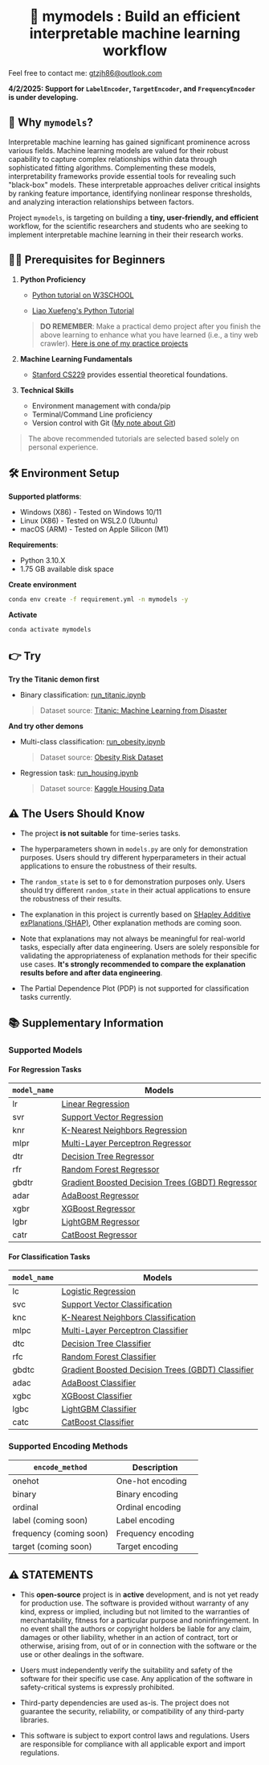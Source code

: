 <div style="text-align: center;">

<h1 align="center">🚀 mymodels : Build an efficient interpretable machine learning workflow</h1>

</div>

Feel free to contact me: [gtzjh86@outlook.com](mailto:gtzjh86@outlook.com)

**4/2/2025: Support for <code>LabelEncoder</code>, <code>TargetEncoder</code>, and <code>FrequencyEncoder</code> is under developing.**


## 🤔 Why `mymodels`?

Interpretable machine learning has gained significant prominence across various fields. Machine learning models are valued for their robust capability to capture complex relationships within data through sophisticated fitting algorithms. Complementing these models, interpretability frameworks provide essential tools for revealing such "black-box" models. These interpretable approaches deliver critical insights by ranking feature importance, identifying nonlinear response thresholds, and analyzing interaction relationships between factors. 

Project `mymodels`, is targeting on building a **tiny, user-friendly, and efficient** workflow, for the scientific researchers and students who are seeking to implement interpretable machine learning in their their research works.

## 👨‍🎓 Prerequisites for Beginners

1. **Python Proficiency**

    - [Python tutorial on W3SCHOOL](https://www.w3schools.com/python/default.asp)
    
    - [Liao Xuefeng's Python Tutorial](https://liaoxuefeng.com/books/python/introduction/index.html)
    
    > **DO REMEMBER**: Make a practical demo project after you finish the above learning to enhance what you have learned (i.e., a tiny web crawler). [Here is one of my practice projects](https://github.com/gtzjh/WundergroundSpider)

2. **Machine Learning Fundamentals**

    - [Stanford CS229](https://www.youtube.com/playlist?list=PLoROMvodv4rMiGQp3WXShtMGgzqpfVfbU) provides essential theoretical foundations.

3. **Technical Skills**

    - Environment management with conda/pip
    - Terminal/Command Line proficiency
    - Version control with Git ([My note about Git](https://github.com/gtzjh/learngit))
  
> The above recommended tutorials are selected based solely on personal experience.

## 🛠️ Environment Setup

**Supported platforms**:

- Windows (X86) - Tested on Windows 10/11
- Linux (X86) - Tested on WSL2.0 (Ubuntu)
- macOS (ARM) - Tested on Apple Silicon (M1)

**Requirements**:
- Python 3.10.X
- 1.75 GB available disk space

**Create environment**

```bash
conda env create -f requirement.yml -n mymodels -y
```

**Activate**

```bash
conda activate mymodels
```

## :point_right: Try

**Try the Titanic demon first**

- Binary classification: [run_titanic.ipynb](run_titanic.ipynb)

  > Dataset source: [Titanic: Machine Learning from Disaster](https://www.kaggle.com/c/titanic/data)

**And try other demons**

- Multi-class classification: [run_obesity.ipynb](run_obesity.ipynb)

  > Dataset source: [Obesity Risk Dataset](https://www.kaggle.com/datasets/jpkochar/obesity-risk-dataset)

- Regression task: [run_housing.ipynb](run_housing.ipynb)

  > Dataset source: [Kaggle Housing Data](https://www.kaggle.com/datasets/jamalshah811/housingdata)

## ⚠️ The Users Should Know

- The project **is not suitable** for time-series tasks.

- The hyperparameters shown in `models.py` are only for demonstration purposes. Users should try different hyperparameters in their actual applications to ensure the robustness of their results.

- The `random_state` is set to `0` for demonstration purposes only. Users should try different `random_state` in their actual applications to ensure the robustness of their results.

- The explanation in this project is currently based on [SHapley Additive exPlanations (SHAP)](https://shap.readthedocs.io/en/latest/index.html), Other explanation methods are coming soon. 

- Note that explanations may not always be meaningful for real-world tasks, especially after data engineering. Users are solely responsible for validating the appropriateness of explanation methods for their specific use cases. **It's strongly recommended to compare the explanation results before and after data engineering**.

- The Partial Dependence Plot (PDP) is not supported for classification tasks currently.


## 📚 Supplementary Information

### Supported Models

#### For Regression Tasks
| `model_name` | Models|
|------------|-------|
| lr         | [Linear Regression](https://scikit-learn.org/stable/modules/generated/sklearn.linear_model.LinearRegression.html) |
| svr        | [Support Vector Regression](https://scikit-learn.org/stable/modules/generated/sklearn.svm.SVR.html) |
| knr        | [K-Nearest Neighbors Regression](https://scikit-learn.org/stable/modules/generated/sklearn.neighbors.KNeighborsRegressor.html) |
| mlpr       | [Multi-Layer Perceptron Regressor](https://scikit-learn.org/stable/modules/generated/sklearn.neural_network.MLPRegressor.html) |
| dtr        | [Decision Tree Regressor](https://scikit-learn.org/stable/modules/generated/sklearn.tree.DecisionTreeRegressor.html) |
| rfr        | [Random Forest Regressor](https://scikit-learn.org/stable/modules/generated/sklearn.ensemble.RandomForestRegressor.html) |
| gbdtr        | [Gradient Boosted Decision Trees (GBDT) Regressor](https://scikit-learn.org/stable/modules/generated/sklearn.ensemble.GradientBoostingRegressor.html) |
| adar        | [AdaBoost Regressor](https://scikit-learn.org/stable/modules/generated/sklearn.ensemble.AdaBoostRegressor.html) |
| xgbr       | [XGBoost Regressor](https://xgboost.readthedocs.io/en/latest/python/python_api.html) |
| lgbr      | [LightGBM Regressor](https://lightgbm.readthedocs.io/en/latest/pythonapi/lightgbm.LGBMRegressor.html) |
| catr       | [CatBoost Regressor](https://catboost.ai/en/docs/concepts/python-reference_catboostregressor) |

#### For Classification Tasks

| `model_name` | Models|
|------------|-------|
| lc         | [Logistic Regression](https://scikit-learn.org/stable/modules/generated/sklearn.linear_model.LogisticRegression.html) |
| svc        | [Support Vector Classification](https://scikit-learn.org/stable/modules/generated/sklearn.svm.SVC.html) |
| knc        | [K-Nearest Neighbors Classification](https://scikit-learn.org/stable/modules/generated/sklearn.neighbors.KNeighborsClassifier.html) |
| mlpc       | [Multi-Layer Perceptron Classifier](https://scikit-learn.org/stable/modules/generated/sklearn.neural_network.MLPClassifier.html) |
| dtc        | [Decision Tree Classifier](https://scikit-learn.org/stable/modules/generated/sklearn.tree.DecisionTreeClassifier.html) |
| rfc        | [Random Forest Classifier](https://scikit-learn.org/stable/modules/generated/sklearn.ensemble.RandomForestClassifier.html) |
| gbdtc        | [Gradient Boosted Decision Trees (GBDT) Classifier](https://scikit-learn.org/stable/modules/generated/sklearn.ensemble.GradientBoostingClassifier.html) |
| adac        | [AdaBoost Classifier](https://scikit-learn.org/stable/modules/generated/sklearn.ensemble.AdaBoostClassifier.html) |
| xgbc       | [XGBoost Classifier](https://xgboost.readthedocs.io/en/latest/python/python_api.html) |
| lgbc      | [LightGBM Classifier](https://lightgbm.readthedocs.io/en/latest/pythonapi/lightgbm.LGBMClassifier.html) |
| catc       | [CatBoost Classifier](https://catboost.ai/en/docs/concepts/python-reference_catboostclassifier) |


### Supported Encoding Methods

| `encode_method` | Description   |
|------------|--------------------|
| onehot     | One-hot encoding   |
| binary     | Binary encoding    |
| ordinal    | Ordinal encoding   |
| label (coming soon)      | Label encoding     |
| frequency (coming soon)  | Frequency encoding |
| target (coming soon)     | Target encoding    |


## ⚠️ **STATEMENTS**

- This **open-source** project is in **active** development, and is not yet ready for production use. The software is provided without warranty of any kind, express or implied, including but not limited to the warranties of merchantability, fitness for a particular purpose and noninfringement. In no event shall the authors or copyright holders be liable for any claim, damages or other liability, whether in an action of contract, tort or otherwise, arising from, out of or in connection with the software or the use or other dealings in the software.

- Users must independently verify the suitability and safety of the software for their specific use case. Any application of the software in safety-critical systems is expressly prohibited.

- Third-party dependencies are used as-is. The project does not guarantee the security, reliability, or compatibility of any third-party libraries.

- This software is subject to export control laws and regulations. Users are responsible for compliance with all applicable export and import regulations.
